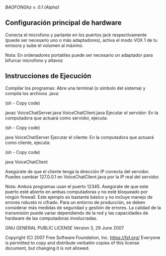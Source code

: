 *BAOFONGhz v. 0.1 (Alpha)*


Configuración principal de hardware
---
Conecta el microfono y parlante en los puertos jack respectivamente (puede ser necesario uno o más adaptadores), activa el modo VOX 1 de tu emisora y sube el volumen al máximo.

Nota: En ordenadores portatiles puede ser necesario un adaptador para bifurcar microfono y altavoz



Instrucciones de Ejecución
---
Compilar los programas: Abre una terminal (o símbolo del sistema) y compila los archivos .java:

(sh - Copy code)

javac VoiceChatServer.java VoiceChatClient.java
Ejecutar el servidor: En la computadora que actuará como servidor, ejecuta:

(sh - Copy code)

java VoiceChatServer
Ejecutar el cliente: En la computadora que actuará como cliente, ejecuta:

(sh - Copy code)

java VoiceChatClient

Asegúrate de que el cliente tenga la dirección IP correcta del servidor. Puedes cambiar 127.0.0.1 en VoiceChatClient.java por la IP real del servidor.

Nota:
Ambos programas usan el puerto 12345. Asegúrate de que este puerto esté abierto en ambas computadoras y no esté bloqueado por ningún firewall.
Este ejemplo es bastante básico y no incluye manejo de errores robusto ni cifrado. Para un entorno de producción, se deben considerar más medidas de seguridad y gestión de errores.
La calidad de la transmisión puede variar dependiendo de la red y las capacidades de hardware de las computadoras involucradas.




GNU GENERAL PUBLIC LICENSE
                       Version 3, 29 June 2007

 Copyright (C) 2007 Free Software Foundation, Inc. <https://fsf.org/>
 Everyone is permitted to copy and distribute verbatim copies
 of this license document, but changing it is not allowed.

